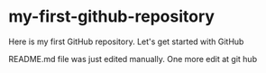 # my-first-github-repository
Here is my first GitHub repository. Let's get started with GitHub

README.md file was just edited manually. One more edit at git hub
